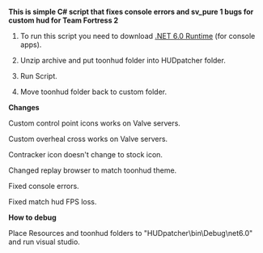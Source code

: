 **This is simple C# script that fixes console errors and sv_pure 1 bugs for custom hud for Team Fortress 2**

1. To run this script you need to download [.NET 6.0 Runtime](https://dotnet.microsoft.com/en-us/download/dotnet/6.0/runtime) (for console apps).

2. Unzip archive and put toonhud folder into HUDpatcher folder.

3. Run Script.

4. Move toonhud folder back to custom folder.

**Changes**

Custom control point icons works on Valve servers.

Custom overheal cross works on Valve servers.

Contracker icon doesn't change to stock icon.

Changed replay browser to match toonhud theme.

Fixed console errors.

Fixed match hud FPS loss.

**How to debug**

Place Resources and toonhud folders to "HUDpatcher\bin\Debug\net6.0" and run visual studio.

